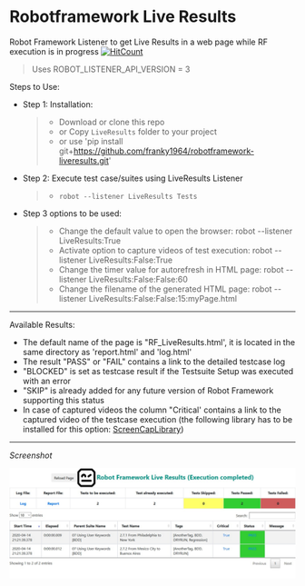 # Robotframework Live Results
Robot Framework Listener to get Live Results in a web page while RF execution is in progress
[![HitCount](http://hits.dwyl.com/franky1964/RF-LiveResults.svg)](http://hits.dwyl.com/franky1964/RF-LiveResults)

> Uses ROBOT_LISTENER_API_VERSION = 3
    
Steps to Use:

 - Step 1: Installation:
   > - Download or clone this repo
   > -   or Copy `LiveResults` folder to your project 
   > -   or use 'pip install git+https://github.com/franky1964/robotframework-liveresults.git'

 - Step 2: Execute test case/suites using LiveResults Listener
   > - `robot --listener LiveResults Tests` 

 - Step 3 options to be used:
   > - Change the default value to open the browser:             robot --listener LiveResults:True
   > - Activate option to capture videos of test execution:      robot --listener LiveResults:False:True
   > - Change the timer value for autorefresh in HTML page:      robot --listener LiveResults:False:False:60
   > - Change the filename of the generated HTML page:           robot --listener LiveResults:False:False:15:myPage.html

---

Available Results:
 - The default name of the page is "RF_LiveResults.html', it is located in the same directory as 'report.html' and 'log.html'
 - The result "PASS" or "FAIL" contains a link to the detailed testcase log
 - "BLOCKED" is set as testcase result if the Testsuite Setup was executed with an error
 - "SKIP" is already added for any future version of Robot Framework supporting this status
 - In case of captured videos the column "Critical' contains a link to the captured video of the testcase execution 
   (the following library has to be installed for this option: <a href="https://github.com/mihaiparvu/ScreenCapLibrary">ScreenCapLibrary</a>)
---

*Screenshot*

<img src="/LiveResults.jpg" alt="LiveResults">
